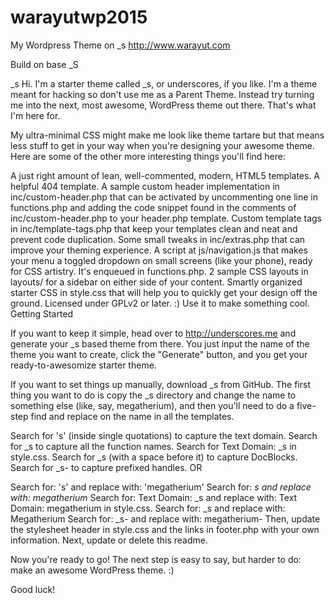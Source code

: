 # warayutwp2015
My Wordpress Theme on _s http://www.warayut.com

Build on base _S

_s Hi. I'm a starter theme called _s, or underscores, if you like. I'm a theme meant for hacking so don't use me as a Parent Theme. Instead try turning me into the next, most awesome, WordPress theme out there. That's what I'm here for.

My ultra-minimal CSS might make me look like theme tartare but that means less stuff to get in your way when you're designing your awesome theme. Here are some of the other more interesting things you'll find here:

A just right amount of lean, well-commented, modern, HTML5 templates. A helpful 404 template. A sample custom header implementation in inc/custom-header.php that can be activated by uncommenting one line in functions.php and adding the code snippet found in the comments of inc/custom-header.php to your header.php template. Custom template tags in inc/template-tags.php that keep your templates clean and neat and prevent code duplication. Some small tweaks in inc/extras.php that can improve your theming experience. A script at js/navigation.js that makes your menu a toggled dropdown on small screens (like your phone), ready for CSS artistry. It's enqueued in functions.php. 2 sample CSS layouts in layouts/ for a sidebar on either side of your content. Smartly organized starter CSS in style.css that will help you to quickly get your design off the ground. Licensed under GPLv2 or later. :) Use it to make something cool. Getting Started

If you want to keep it simple, head over to http://underscores.me and generate your _s based theme from there. You just input the name of the theme you want to create, click the "Generate" button, and you get your ready-to-awesomize starter theme.

If you want to set things up manually, download _s from GitHub. The first thing you want to do is copy the _s directory and change the name to something else (like, say, megatherium), and then you'll need to do a five-step find and replace on the name in all the templates.

Search for 's' (inside single quotations) to capture the text domain. Search for _s to capture all the function names. Search for Text Domain: _s in style.css. Search for _s (with a space before it) to capture DocBlocks. Search for _s- to capture prefixed handles. OR

Search for: 's' and replace with: 'megatherium' Search for: _s and replace with: megatherium_ Search for: Text Domain: _s and replace with: Text Domain: megatherium in style.css. Search for: _s and replace with: Megatherium Search for: _s- and replace with: megatherium- Then, update the stylesheet header in style.css and the links in footer.php with your own information. Next, update or delete this readme.

Now you're ready to go! The next step is easy to say, but harder to do: make an awesome WordPress theme. :)

Good luck!
